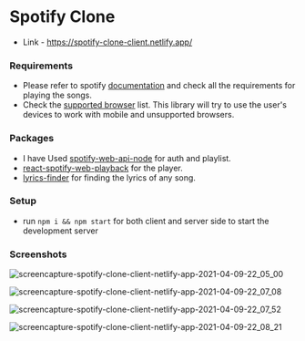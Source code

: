 # Spotify Clone
- Link - https://spotify-clone-client.netlify.app/

### Requirements
- Please refer to spotify [documentation](https://developer.spotify.com/documentation/web-playback-sdk/) and check all the requirements for playing the songs.
- Check the [supported browser](https://developer.spotify.com/documentation/web-playback-sdk/#supported-browsers) list. This library will try to use the user's devices to work with mobile and unsupported browsers.

### Packages 
- I have Used [spotify-web-api-node](https://www.npmjs.com/package/spotify-web-api-node) for auth and playlist.
- [react-spotify-web-playback](https://www.npmjs.com/package/react-spotify-web-playback) for the player.
- [lyrics-finder](https://www.npmjs.com/package/lyrics-finder) for finding the lyrics of any song.

### Setup
- run ```npm i && npm start``` for both client and server side to start the development server

### Screenshots

![screencapture-spotify-clone-client-netlify-app-2021-04-09-22_05_00](https://user-images.githubusercontent.com/68822438/114312837-b34f4c80-9b11-11eb-931a-6803b9503b33.png)

![screencapture-spotify-clone-client-netlify-app-2021-04-09-22_07_08](https://user-images.githubusercontent.com/68822438/114312845-bba78780-9b11-11eb-861b-7fbbf719a39c.png)

![screencapture-spotify-clone-client-netlify-app-2021-04-09-22_07_52](https://user-images.githubusercontent.com/68822438/114312850-bfd3a500-9b11-11eb-9a49-c5d8ecb1d88f.png)

![screencapture-spotify-clone-client-netlify-app-2021-04-09-22_08_21](https://user-images.githubusercontent.com/68822438/114312854-c3672c00-9b11-11eb-92ba-a6b9fc01a2c5.png)
